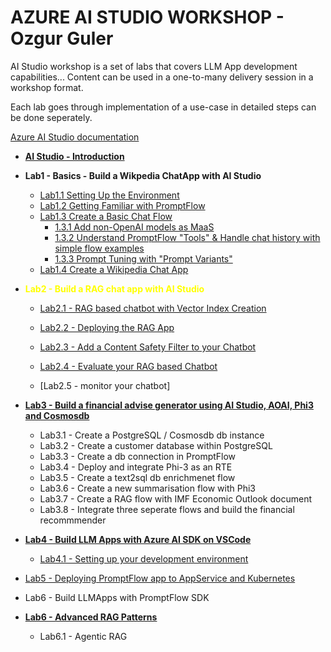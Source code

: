 # AZURE AI STUDIO WORKSHOP - Ozgur Guler

AI Studio workshop is a set of labs that covers LLM App development capabilities...
Content can be used in a one-to-many delivery session in a workshop format.

Each lab goes through implementation of a use-case in detailed steps can be done seperately.

[Azure AI Studio documentation](https://learn.microsoft.com/en-us/azure/ai-studio/what-is-ai-studio?tabs=home)

- [**AI Studio - Introduction**](./Labs/Lab0%20-%20Introduction%20to%20PromptFlow%20&%20AIStudio/AI%20Studio-GettingStarted.md)

- **Lab1 - Basics - Build a Wikpedia ChatApp with AI Studio**
    - [Lab1.1 Setting Up the Environment](./Labs/Lab1%20-%20WikiPediaChatApp/1.1SettingUptheEnv.md)
    - [Lab1.2 Getting Familiar with PromptFlow](/Labs/Lab1%20-%20WikiPediaChatApp/1.2GettingFamiliarWithPromptFlow.md)
    - [Lab1.3 Create a Basic Chat Flow](/Labs/Lab1%20-%20WikiPediaChatApp/1.3CrateaBasicChatFlow.md)
        - [1.3.1 Add non-OpenAI models as MaaS](./Labs/Lab1%20-%20WikiPediaChatApp/1.3.1AddOpenWeightModelsasMaaS.md) 
        - [1.3.2 Understand PromptFlow "Tools" & Handle chat history with simple flow examples](./Labs/Lab1%20-%20WikiPediaChatApp/1.3.2BasicFlow.md)
        - [1.3.3 Prompt Tuning with "Prompt Variants"](./Labs/Lab1%20-%20WikiPediaChatApp/1.3.3PromptTuningwithPromptTool.md)
    - [Lab1.4 Create a Wikipedia Chat App](/Labs/Lab1%20-%20WikiPediaChatApp/1.4CreateAWikiPediaChatApp.md)

- <span style="color:yellow"> **Lab2 - Build a RAG chat app with AI Studio</span>** 

    - [Lab2.1 - RAG based chatbot with Vector Index Creation](./Labs/Lab2%20-%20PersonalFinanceRecommender/2.1CreateVectorIndex.md)
    
    - [Lab2.2 - Deploying the RAG App](./Labs/Lab2%20-%20PersonalFinanceRecommender/2.2DeployingApp.md)

    - [Lab2.3 - Add a Content Safety Filter to your Chatbot](./Labs/Lab2%20-%20PersonalFinanceRecommender/2.3AzureAIContentSafety.md)

    - [Lab2.4 - Evaluate your RAG based Chatbot ](./Labs/Lab2%20-%20PersonalFinanceRecommender/2.4Eval.md)

    - [Lab2.5 -  monitor your chatbot]

- [**Lab3 - Build a financial advise generator using AI Studio, AOAI, Phi3 and Cosmosdb**](./Lab3)
    - Lab3.1 - Create a PostgreSQL / Cosmosdb db instance 
    - Lab3.2 - Create a customer database within PostgreSQL 
    - Lab3.3 - Create a db connection in PromptFlow 
    - Lab3.4 - Deploy and integrate Phi-3 as an RTE 
    - Lab3.5 - Create a text2sql db enrichmenet flow 
    - Lab3.6 - Create a new summarisation flow with Phi3 
    - Lab3.7 - Create a RAG flow with IMF Economic Outlook document 
    - Lab3.8 - Integrate three seperate flows and build the financial recommmender 


- [**Lab4 - Build LLM Apps with Azure AI SDK on VSCode**](./Labs/Lab4%20-%20CodeFirstDev/4.1%20BuildWithAzureAISDK.md)
     - [Lab4.1 - Setting up your development environment](./Labs/Lab4%20-%20CodeFirstDev/4.1%20EnvSetup.md)
- [Lab5 - Deploying PromptFlow app to AppService and Kubernetes](./)

- Lab6 - Build LLMApps with PromptFlow SDK
- [**Lab6 - Advanced RAG Patterns**](./Labs/)
    - Lab6.1 - Agentic RAG 

    
